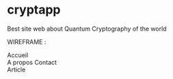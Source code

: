 # cryptapp
Best site web about Quantum Cryptography of the world

WIREFRAME :

Accueil  
A propos 
Contact  
Article  
